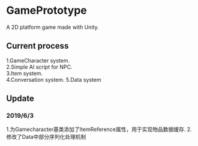 # GamePrototype
A 2D platform game made with Unity.
## Current process  
1.GameCharacter system.  
2.Simple AI script for NPC.  
3.Item system.  
4.Conversation system. 
5.Data system  
## Update  
###  2019/6/3
1.为Gamecharacter基类添加了ItemReference属性，用于实现物品数据缓存.
2.修改了Data中部分序列化处理机制  
